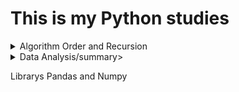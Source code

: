 <!DOCTYPE html>
<html>
<body>

<h1>This is my Python studies</h1>

<details>
  <summary>Algorithm Order and Recursion</summary>
</details>

<details>
  <summary>Data Analysis/summary>
  <p>Librarys Pandas and Numpy</p>
</details>

</body>
</html>
